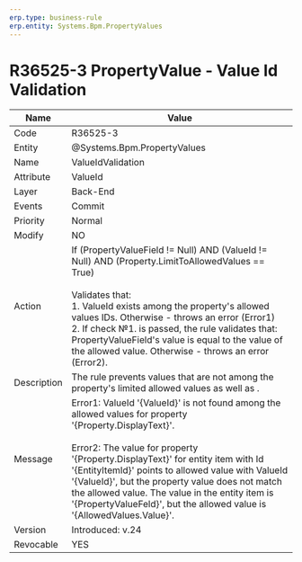 ```yaml
---
erp.type: business-rule
erp.entity: Systems.Bpm.PropertyValues
---
```


# R36525-3 PropertyValue - Value Id Validation 

| Name | Value |
| ---- | ----- |
| Code | R36525-3 |
| Entity | @Systems.Bpm.PropertyValues |
| Name | ValueIdValidation |
| Attribute | ValueId |
| Layer | Back-End |
| Events | Commit |
| Priority | Normal |
| Modify | NO |
| Action | If (PropertyValueField != Null) AND (ValueId != Null) AND (Property.LimitToAllowedValues == True) <br></br> Validates that: <br> 1. ValueId exists among the property's allowed values IDs. Otherwise - throws an error (Error1) <br> 2. If check №1. is passed, the rule validates that: PropertyValueField's value is equal to the value of the allowed value. Otherwise - throws an error (Error2).|
| Description | The rule prevents values that are not among the property's limited allowed values as well as . |
| Message | Error1: ValueId '{ValueId}' is not found among the allowed values for property '{Property.DisplayText}'. <br></br> Error2: The value for property '{Property.DisplayText}' for entity item with Id '{EntityItemId}' points to allowed value with ValueId '{ValueId}', but the property value does not match the allowed value. The value in the entity item is '{PropertyValueFeld}', but the allowed value is '{AllowedValues.Value}'. |
| Version | Introduced: v.24 |
| Revocable | YES |
